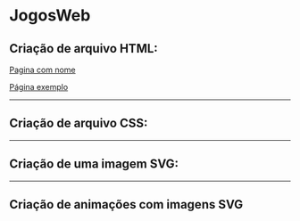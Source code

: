 # JogosWeb
<h2>Criação de arquivo HTML: </h2>
<p><a href="https://dreyui.github.io/JogosWeb/andrey.html">Pagina com nome</a></p>
<p><a href="https://dreyui.github.io/JogosWeb/pagina2.html">Página exemplo</a></p>
<hr>
<h2>Criação de arquivo CSS: </h2>
<hr>
<h2>Criação de uma imagem SVG: </h2>
<hr>
<h2>Criação de animações com imagens SVG</h2>


 
